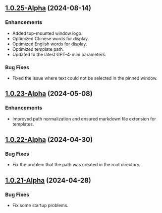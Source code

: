 ## [1.0.25-Alpha](https://github.com/yamfeel/coco-askai/releases/tag/1.0.25) (2024-08-14)

### Enhancements

- Added top-mounted window logo.
- Optimized Chinese words for display.
- Optimized English words for display.
- Optimized template path.
- Updated to the latest GPT-4-mini parameters.

### Bug Fixes

- Fixed the issue where text could not be selected in the pinned window.

## [1.0.23-Alpha](https://github.com/yamfeel/coco-askai/releases/tag/1.0.23) (2024-05-08)

### Enhancements

- Improved path normalization and ensured markdown file extension for templates.

## [1.0.22-Alpha](https://github.com/yamfeel/coco-askai/releases/tag/1.0.21) (2024-04-30)

### Bug Fixes

- Fix the problem that the path was created in the root directory.

## [1.0.21-Alpha](https://github.com/yamfeel/coco-askai/releases/tag/1.0.21) (2024-04-28)

### Bug Fixes

- Fix some startup problems.

